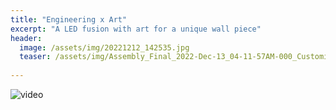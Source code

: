 ```yaml
---
title: "Engineering x Art"
excerpt: "A LED fusion with art for a unique wall piece"
header:
  image: /assets/img/20221212_142535.jpg
  teaser: /assets/img/Assembly_Final_2022-Dec-13_04-11-57AM-000_CustomizedView10062345548.png
   
---
```



![video](/assets/img/GHbanner.gif)
